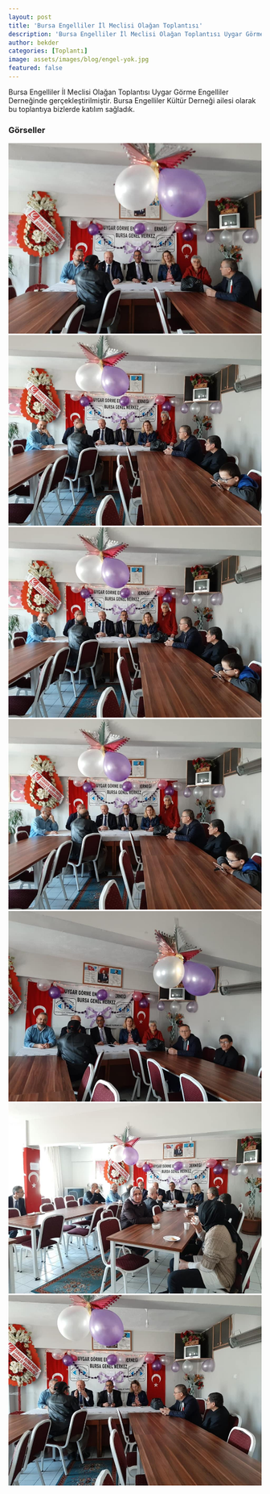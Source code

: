 ```yaml
---
layout: post
title: 'Bursa Engelliler İl Meclisi Olağan Toplantısı'
description: 'Bursa Engelliler İl Meclisi Olağan Toplantısı Uygar Görme Engelliler Derneğinde gerçekleştirilmiştir.'
author: bekder
categories: [Toplantı]
image: assets/images/blog/engel-yok.jpg
featured: false
---
```


Bursa Engelliler İl Meclisi Olağan Toplantısı Uygar Görme Engelliler Derneğinde gerçekleştirilmiştir. Bursa Engelliler Kültür Derneği ailesi olarak bu toplantıya bizlerde katılım sağladık.

### Görseller

<a href="/assets/images/blog/bursa-engelliler-il-meclisi-olagan-toplantisi-mart-2020-1.jpg" data-lightbox="bursa-engelliler-il-meclisi-olagan-toplantisi-mart-2020" data-title="Bursa Engelliler İl Meclisi Olağan Toplantısı">
    <img src="/assets/images/blog/bursa-engelliler-il-meclisi-olagan-toplantisi-mart-2020-1.jpg" alt="Bursa Engelliler İl Meclisi Olağan Toplantısı" />
</a>

<a href="/assets/images/blog/bursa-engelliler-il-meclisi-olagan-toplantisi-mart-2020-2.jpg" data-lightbox="bursa-engelliler-il-meclisi-olagan-toplantisi-mart-2020" data-title="Bursa Engelliler İl Meclisi Olağan Toplantısı">
    <img src="/assets/images/blog/bursa-engelliler-il-meclisi-olagan-toplantisi-mart-2020-2.jpg" alt="Bursa Engelliler İl Meclisi Olağan Toplantısı" />
</a>

<a href="/assets/images/blog/bursa-engelliler-il-meclisi-olagan-toplantisi-mart-2020-3.jpg" data-lightbox="bursa-engelliler-il-meclisi-olagan-toplantisi-mart-2020" data-title="Bursa Engelliler İl Meclisi Olağan Toplantısı">
    <img src="/assets/images/blog/bursa-engelliler-il-meclisi-olagan-toplantisi-mart-2020-3.jpg" alt="Bursa Engelliler İl Meclisi Olağan Toplantısı" />
</a>

<a href="/assets/images/blog/bursa-engelliler-il-meclisi-olagan-toplantisi-mart-2020-4.jpg" data-lightbox="bursa-engelliler-il-meclisi-olagan-toplantisi-mart-2020" data-title="Bursa Engelliler İl Meclisi Olağan Toplantısı">
    <img src="/assets/images/blog/bursa-engelliler-il-meclisi-olagan-toplantisi-mart-2020-4.jpg" alt="Bursa Engelliler İl Meclisi Olağan Toplantısı" />
</a>

<a href="/assets/images/blog/bursa-engelliler-il-meclisi-olagan-toplantisi-mart-2020-5.jpg" data-lightbox="bursa-engelliler-il-meclisi-olagan-toplantisi-mart-2020" data-title="Bursa Engelliler İl Meclisi Olağan Toplantısı">
    <img src="/assets/images/blog/bursa-engelliler-il-meclisi-olagan-toplantisi-mart-2020-5.jpg" alt="Bursa Engelliler İl Meclisi Olağan Toplantısı" />
</a>

<a href="/assets/images/blog/bursa-engelliler-il-meclisi-olagan-toplantisi-mart-2020-6.jpg" data-lightbox="bursa-engelliler-il-meclisi-olagan-toplantisi-mart-2020" data-title="Bursa Engelliler İl Meclisi Olağan Toplantısı">
    <img src="/assets/images/blog/bursa-engelliler-il-meclisi-olagan-toplantisi-mart-2020-6.jpg" alt="Bursa Engelliler İl Meclisi Olağan Toplantısı" />
</a>

<a href="/assets/images/blog/bursa-engelliler-il-meclisi-olagan-toplantisi-mart-2020-7.jpg" data-lightbox="bursa-engelliler-il-meclisi-olagan-toplantisi-mart-2020" data-title="Bursa Engelliler İl Meclisi Olağan Toplantısı">
    <img src="/assets/images/blog/bursa-engelliler-il-meclisi-olagan-toplantisi-mart-2020-7.jpg" alt="Bursa Engelliler İl Meclisi Olağan Toplantısı" />
</a>

